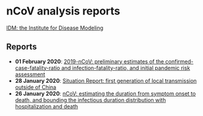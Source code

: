 # nCoV analysis reports

[IDM: the Institute for Disease Modeling](http://idmod.org/)

## Reports
- **01 February 2020**: [2019-nCoV: preliminary estimates of the confirmed-case-fatality-ratio and infection-fatality-ratio, and initial pandemic risk assessment](analyses/first_adjusted_mortality_estimates_and_risk_assessment/2019-nCoV-preliminary_age_and_time_adjusted_mortality_rates_and_pandemic_risk_assessment.html)
- **28 January 2020**: [Situation Report: first generation of local transmission outside of China](analyses/sitRep_local_transmission_outside_China/sitRep_local_transmission_outside_China.html)
- **26 January 2020**: [nCoV: estimating the duration from symptom onset to death, and bounding the infectious duration distribution with hospitalization and death](analyses/individual_dynamics_estimates/nCoV_bounding_estimates_of_infectious_period.html)

